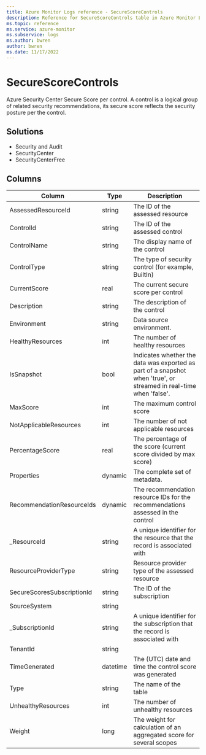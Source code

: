```yaml
---
title: Azure Monitor Logs reference - SecureScoreControls
description: Reference for SecureScoreControls table in Azure Monitor Logs.
ms.topic: reference
ms.service: azure-monitor
ms.subservice: logs
ms.author: bwren
author: bwren
ms.date: 11/17/2022
---
```


# SecureScoreControls

 Azure Security Center Secure Score per control. A control is a logical group of related security recommendations, its secure score reflects the security posture per the control.

## Solutions

- Security and Audit
- SecurityCenter
- SecurityCenterFree




## Columns

| Column | Type | Description |
| --- | --- | --- |
| AssessedResourceId | string | The ID of the assessed resource |
| ControlId | string | The ID of the assessed control |
| ControlName | string | The display name of the control |
| ControlType | string | The type of security control (for example, BuiltIn) |
| CurrentScore | real | The current secure score per control |
| Description | string | The description of the control |
| Environment | string | Data source environment. |
| HealthyResources | int | The number of healthy resources |
| IsSnapshot | bool | Indicates whether the data was exported as part of a snapshot when 'true', or streamed in real-time when 'false'. |
| MaxScore | int | The maximum control score |
| NotApplicableResources | int | The number of not applicable resources |
| PercentageScore | real | The percentage of the score (current score divided by max score) |
| Properties | dynamic | The complete set of metadata. |
| RecommendationResourceIds | dynamic | The recommendation resource IDs for the recommendations assessed in the control |
| _ResourceId | string | A unique identifier for the resource that the record is associated with |
| ResourceProviderType | string | Resource provider type of the assessed resource |
| SecureScoresSubscriptionId | string | The ID of the subscription |
| SourceSystem | string |  |
| _SubscriptionId | string | A unique identifier for the subscription that the record is associated with |
| TenantId | string |  |
| TimeGenerated | datetime | The (UTC) date and time the control score was generated |
| Type | string | The name of the table |
| UnhealthyResources | int | The number of unhealthy resources |
| Weight | long | The weight for calculation of an aggregated score for several scopes |
